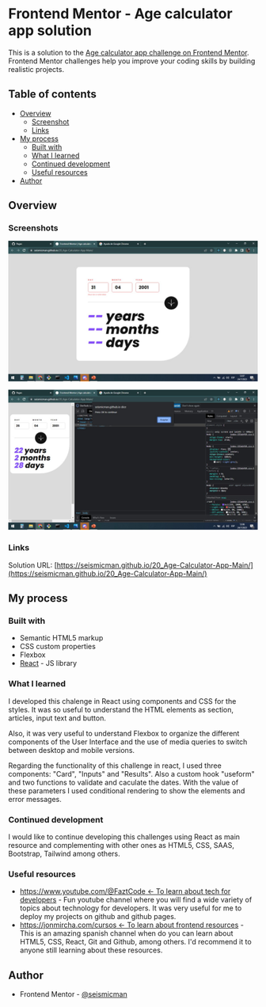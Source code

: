 # Frontend Mentor - Age calculator app solution

This is a solution to the [Age calculator app challenge on Frontend Mentor](https://www.frontendmentor.io/challenges/age-calculator-app-dF9DFFpj-Q). Frontend Mentor challenges help you improve your coding skills by building realistic projects.

## Table of contents

- [Overview](#overview)
  - [Screenshot](#screenshot)
  - [Links](#links)
- [My process](#my-process)
  - [Built with](#built-with)
  - [What I learned](#what-i-learned)
  - [Continued development](#continued-development)
  - [Useful resources](#useful-resources)
- [Author](#author)

## Overview

### Screenshots

![](./src/assets/images/screenshot1.jpg)

![](./src/assets/images/screenshot2.jpg)

### Links

Solution URL: [https://seismicman.github.io/20_Age-Calculator-App-Main/](https://seismicman.github.io/20_Age-Calculator-App-Main/)

## My process

### Built with

- Semantic HTML5 markup
- CSS custom properties
- Flexbox
- [React](https://reactjs.org/) - JS library

### What I learned

I developed this chalenge in React using components and CSS for the styles. It was so useful to understand the HTML elements as section, articles, input text and button.

Also, it was very useful to understand Flexbox to organize the different components of the User Interface and the use of media queries to switch between desktop and mobile versions.

Regarding the functionality of this challenge in react, I used three components: "Card", "Inputs" and "Results". Also a custom hook "useform" and two functions to validate and caculate the dates. With the value of these parameters I used conditional rendering to show the elements and error messages.

### Continued development

I would like to continue developing this challenges using React as main resource and complementing with other ones as HTML5, CSS, SAAS, Bootstrap, Tailwind among others.

### Useful resources

- [https://www.youtube.com/@FaztCode <- To learn about tech for developers](https://www.youtube.com/@FaztCode) - Fun youtube channel where you will find a wide variety of topics about technology for developers. It was very useful for me to deploy my projects on github and github pages.
- [https://jonmircha.com/cursos <- To learn about frontend resources](https://jonmircha.com/cursos) - This is an amazing spanish channel when do you can learn about HTML5, CSS, React, Git and Github, among others. I'd recommend it to anyone still learning about these resources.

## Author

- Frontend Mentor - [@seismicman](https://www.frontendmentor.io/profile/seismicman)
